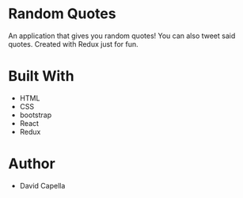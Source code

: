 # Random Quotes
An application that gives you random quotes! You can also tweet said quotes.
Created with Redux just for fun.

# Built With
* HTML
* CSS
* bootstrap
* React
* Redux

# Author
* David Capella
